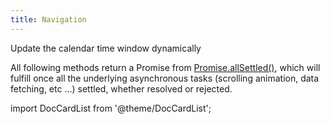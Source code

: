 ```yaml
---
title: Navigation
---
```


Update the calendar time window dynamically

All following methods return a Promise from [Promise.allSettled()](https://developer.mozilla.org/en-US/docs/Web/JavaScript/Reference/Global_Objects/Promise/allSettled),
which will fulfill once all the underlying asynchronous tasks
(scrolling animation, data fetching, etc ...) settled, whether resolved or rejected.

import DocCardList from '@theme/DocCardList';

<DocCardList />
